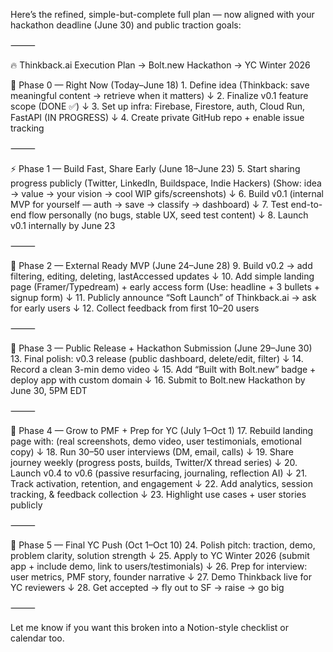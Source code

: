 Here’s the refined, simple-but-complete full plan — now aligned with your hackathon deadline (June 30) and public traction goals:

⸻

🔥 Thinkback.ai Execution Plan → Bolt.new Hackathon → YC Winter 2026

📍 Phase 0 — Right Now (Today–June 18)
	1.	Define idea (Thinkback: save meaningful content → retrieve when it matters)
↓
	2.	Finalize v0.1 feature scope (DONE ✅)
↓
	3.	Set up infra: Firebase, Firestore, auth, Cloud Run, FastAPI (IN PROGRESS)
↓
	4.	Create private GitHub repo + enable issue tracking

⸻

⚡ Phase 1 — Build Fast, Share Early (June 18–June 23)
	5.	Start sharing progress publicly (Twitter, LinkedIn, Buildspace, Indie Hackers)
(Show: idea → value → your vision → cool WIP gifs/screenshots)
↓
	6.	Build v0.1 (internal MVP for yourself — auth → save → classify → dashboard)
↓
	7.	Test end-to-end flow personally (no bugs, stable UX, seed test content)
↓
	8.	Launch v0.1 internally by June 23

⸻

🧪 Phase 2 — External Ready MVP (June 24–June 28)
	9.	Build v0.2 → add filtering, editing, deleting, lastAccessed updates
↓
	10.	Add simple landing page (Framer/Typedream) + early access form
(Use: headline + 3 bullets + signup form)
↓
	11.	Publicly announce “Soft Launch” of Thinkback.ai → ask for early users
↓
	12.	Collect feedback from first 10–20 users

⸻

🚀 Phase 3 — Public Release + Hackathon Submission (June 29–June 30)
	13.	Final polish: v0.3 release (public dashboard, delete/edit, filter)
↓
	14.	Record a clean 3-min demo video
↓
	15.	Add “Built with Bolt.new” badge + deploy app with custom domain
↓
	16.	Submit to Bolt.new Hackathon by June 30, 5PM EDT

⸻

🌱 Phase 4 — Grow to PMF + Prep for YC (July 1–Oct 1)
	17.	Rebuild landing page with:
(real screenshots, demo video, user testimonials, emotional copy)
↓
	18.	Run 30–50 user interviews (DM, email, calls)
↓
	19.	Share journey weekly (progress posts, builds, Twitter/X thread series)
↓
	20.	Launch v0.4 to v0.6 (passive resurfacing, journaling, reflection AI)
↓
	21.	Track activation, retention, and engagement
↓
	22.	Add analytics, session tracking, & feedback collection
↓
	23.	Highlight use cases + user stories publicly

⸻

🧠 Phase 5 — Final YC Push (Oct 1–Oct 10)
	24.	Polish pitch: traction, demo, problem clarity, solution strength
↓
	25.	Apply to YC Winter 2026 (submit app + include demo, link to users/testimonials)
↓
	26.	Prep for interview: user metrics, PMF story, founder narrative
↓
	27.	Demo Thinkback live for YC reviewers
↓
	28.	Get accepted → fly out to SF → raise → go big

⸻

Let me know if you want this broken into a Notion-style checklist or calendar too.
